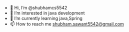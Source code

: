 - 👋 Hi, I’m @shubhamcs5542
- 👀 I’m interested in java development
- 🌱 I’m currently learning java,Spring
- 📫 How to reach me shubham.sawant5542@gmail.com

<!---
shubhamcs5542/shubhamcs5542 is a ✨ special ✨ repository because its `README.md` (this file) appears on your GitHub profile.
You can click the Preview link to take a look at your changes.
--->
